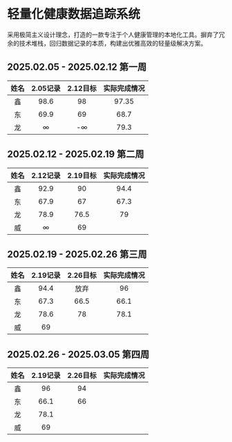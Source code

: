 # 轻量化健康数据追踪系统

采用极简主义设计理念，打造的一款专注于个人健康管理的本地化工具。摒弃了冗余的技术堆栈，回归数据记录的本质，构建出优雅高效的轻量级解决方案。

## 2025.02.05 - 2025.02.12 第一周

| 姓名 | 2.05记录 | 2.12目标 | 实际完成情况 |
|:--------:|:--------:|:--------:|:--------:|
| 鑫  | 98.6  | 98  | 97.35 |
| 东  | 69.9  | 69  | 68.7  |
| 龙  | ∞  | -∞  | 79.3  |


## 2025.02.12 - 2025.02.19 第二周

| 姓名 | 2.12记录 | 2.19目标 | 实际完成情况 |
|:--------:|:--------:|:--------:|:--------:|
| 鑫  |  92.9 |  90 | 94.4  |
| 东  | 67.9  | 67  | 67.3  |
| 龙  | 78.9 |  76.5 | 79  |
| 威  | ∞  | 69  |   |


## 2025.02.19 - 2025.02.26 第三周

| 姓名 | 2.19记录 | 2.26目标 | 实际完成情况 |
|:--------:|:--------:|:--------:|:--------:|
| 鑫  | 94.4  | 放弃  | 96  |
| 东  | 67.3  | 66.5  | 66.1  |
| 龙  | 78.6  | 78  | 78.1  |
| 威  | 69  |   |   |

## 2025.02.26 - 2025.03.05 第四周

| 姓名 | 2.19记录 | 2.26目标 | 实际完成情况 |
|:--------:|:--------:|:--------:|:--------:|
| 鑫  | 96  | 94  |   |
| 东  | 66.1  | 66  |   |
| 龙  | 78.1  |   |   |
| 威  | 69  |   |   |
